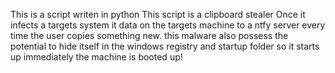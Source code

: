 This is a script writen in python
This script is a clipboard stealer
Once it infects a targets system it data
on the targets machine to a ntfy server every
time the user copies something new. this malware also
possess the potential to hide itself in the windows registry and
startup folder so it starts up immediately the machine is booted up!
